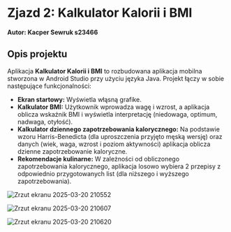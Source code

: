 # Zjazd 2: Kalkulator Kalorii i BMI

**Autor: Kacper Sewruk s23466**

## Opis projektu

Aplikacja **Kalkulator Kalorii i BMI** to rozbudowana aplikacja mobilna stworzona w Android Studio przy użyciu języka Java. Projekt łączy w sobie następujące funkcjonalności:

- **Ekran startowy:** Wyświetla włąsną grafike.
- **Kalkulator BMI:** Użytkownik wprowadza wagę i wzrost, a aplikacja oblicza wskaźnik BMI i wyświetla interpretację (niedowaga, optimum, nadwaga, otyłość).
- **Kalkulator dziennego zapotrzebowania kalorycznego:** Na podstawie wzoru Harris-Benedicta (dla uproszczenia przyjęto męską wersję) oraz danych (wiek, waga, wzrost i poziom aktywności) aplikacja oblicza dzienne zapotrzebowanie kaloryczne.
- **Rekomendacje kulinarne:** W zależności od obliczonego zapotrzebowania kalorycznego, aplikacja losowo wybiera 2 przepisy z odpowiednio przygotowanych list (dla niższego i wyższego zapotrzebowania).



![Zrzut ekranu 2025-03-20 210552](https://github.com/user-attachments/assets/3b856753-1b20-421c-a459-c0a59679e10e)

![Zrzut ekranu 2025-03-20 210607](https://github.com/user-attachments/assets/9a344324-3cfd-4a13-a63f-0b7454aeb383)

![Zrzut ekranu 2025-03-20 210620](https://github.com/user-attachments/assets/624b3912-87bd-429c-a49f-818734a54f75)

